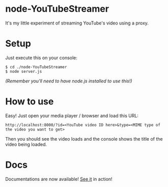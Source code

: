 node-YouTubeStreamer
====================

It's my little experiment of streaming YouTube's video using a proxy.

Setup
====================

Just execute this on your console:

	$ cd ./node-YouTubeStreamer
	$ node server.js

_(Remember you'll need to have node.js installed to use this!)_

How to use
====================

Easy! Just open your media player / browser and load this URL:

	http://localhost:8000/?id=<YouTube video ID here>&type=<MIME type of the video you want to get>

Then you should see the video loads and the console shows the title of the video being loaded.

Docs
====================

Documentations are now available! [See it](http://licson0729.github.io/node-YouTubeStreamer/docs/server.html) in action!
